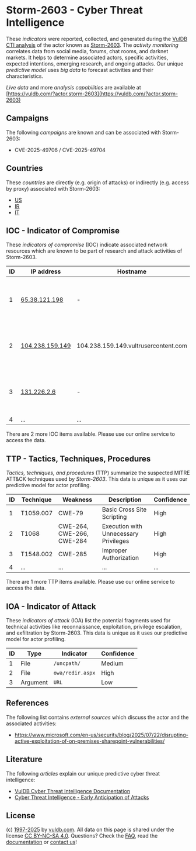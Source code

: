 # Storm-2603 - Cyber Threat Intelligence

These _indicators_ were reported, collected, and generated during the [VulDB CTI analysis](https://vuldb.com/?kb.cti) of the actor known as [Storm-2603](https://vuldb.com/?actor.storm-2603). The _activity monitoring_ correlates data from social media, forums, chat rooms, and darknet markets. It helps to determine associated actors, specific activities, expected intentions, emerging research, and ongoing attacks. Our unique _predictive model_ uses _big data_ to forecast activities and their characteristics.

_Live data_ and more _analysis capabilities_ are available at [https://vuldb.com/?actor.storm-2603](https://vuldb.com/?actor.storm-2603)

## Campaigns

The following _campaigns_ are known and can be associated with Storm-2603:

* CVE-2025-49706 / CVE-2025-49704

## Countries

These _countries_ are directly (e.g. origin of attacks) or indirectly (e.g. access by proxy) associated with Storm-2603:

* [US](https://vuldb.com/?country.us)
* [IR](https://vuldb.com/?country.ir)
* [IT](https://vuldb.com/?country.it)

## IOC - Indicator of Compromise

These _indicators of compromise_ (IOC) indicate associated network resources which are known to be part of research and attack activities of Storm-2603.

ID | IP address | Hostname | Campaign | Confidence
-- | ---------- | -------- | -------- | ----------
1 | [65.38.121.198](https://vuldb.com/?ip.65.38.121.198) | - | CVE-2025-49706 / CVE-2025-49704 | High
2 | [104.238.159.149](https://vuldb.com/?ip.104.238.159.149) | 104.238.159.149.vultrusercontent.com | CVE-2025-49706 / CVE-2025-49704 | Medium
3 | [131.226.2.6](https://vuldb.com/?ip.131.226.2.6) | - | CVE-2025-49706 / CVE-2025-49704 | High
4 | ... | ... | ... | ...

There are 2 more IOC items available. Please use our online service to access the data.

## TTP - Tactics, Techniques, Procedures

_Tactics, techniques, and procedures_ (TTP) summarize the suspected MITRE ATT&CK techniques used by _Storm-2603_. This data is unique as it uses our predictive model for actor profiling.

ID | Technique | Weakness | Description | Confidence
-- | --------- | -------- | ----------- | ----------
1 | T1059.007 | CWE-79 | Basic Cross Site Scripting | High
2 | T1068 | CWE-264, CWE-266, CWE-284 | Execution with Unnecessary Privileges | High
3 | T1548.002 | CWE-285 | Improper Authorization | High
4 | ... | ... | ... | ...

There are 1 more TTP items available. Please use our online service to access the data.

## IOA - Indicator of Attack

These _indicators of attack_ (IOA) list the potential fragments used for technical activities like reconnaissance, exploitation, privilege escalation, and exfiltration by Storm-2603. This data is unique as it uses our predictive model for actor profiling.

ID | Type | Indicator | Confidence
-- | ---- | --------- | ----------
1 | File | `/uncpath/` | Medium
2 | File | `owa/redir.aspx` | High
3 | Argument | `URL` | Low

## References

The following list contains _external sources_ which discuss the actor and the associated activities:

* https://www.microsoft.com/en-us/security/blog/2025/07/22/disrupting-active-exploitation-of-on-premises-sharepoint-vulnerabilities/

## Literature

The following _articles_ explain our unique predictive cyber threat intelligence:

* [VulDB Cyber Threat Intelligence Documentation](https://vuldb.com/?kb.cti)
* [Cyber Threat Intelligence - Early Anticipation of Attacks](https://www.scip.ch/en/?labs.20201022)

## License

(c) [1997-2025](https://vuldb.com/?kb.changelog) by [vuldb.com](https://vuldb.com/?kb.about). All data on this page is shared under the license [CC BY-NC-SA 4.0](https://creativecommons.org/licenses/by-nc-sa/4.0/). Questions? Check the [FAQ](https://vuldb.com/?kb.faq), read the [documentation](https://vuldb.com/?kb) or [contact us](https://vuldb.com/?contact)!
